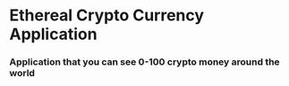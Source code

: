 # Ethereal Crypto Currency Application

### Application that you can see 0-100 crypto money around the world